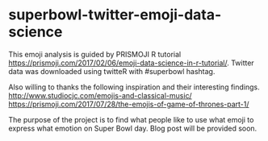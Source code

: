 # superbowl-twitter-emoji-data-science

This emoji analysis is guided by PRISMOJI R tutorial https://prismoji.com/2017/02/06/emoji-data-science-in-r-tutorial/.
Twitter data was downloaded using twitteR with #superbowl hashtag.

Also willing to thanks the following inspiration and their interesting findings.
http://www.studiocjc.com/emojis-and-classical-music/
https://prismoji.com/2017/07/28/the-emojis-of-game-of-thrones-part-1/

The purpose of the project is to find what people like to use what emoji to express what emotion on Super Bowl day. Blog post will be provided soon.
